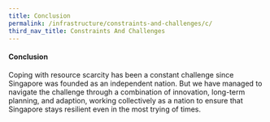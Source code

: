 ```yaml
---
title: Conclusion
permalink: /infrastructure/constraints-and-challenges/c/
third_nav_title: Constraints And Challenges
---
```

#### Conclusion
Coping with resource scarcity has been a constant challenge since Singapore was founded as an independent nation. But we have managed to navigate the challenge through a combination of innovation, long-term planning, and adaption, working collectively as a nation to ensure that Singapore stays resilient even in the most trying of times.